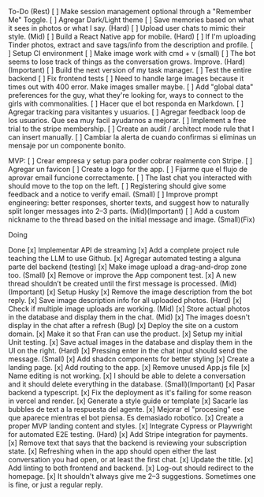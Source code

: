 To-Do (Rest)
[ ] Make session management optional through a "Remember Me" Toggle.
[ ] Agregar Dark/Light theme
[ ] Save memories based on what it sees in photos or what I say. (Hard)
[ ] Upload user chats to mimic their style. (Mid)
[ ] Build a React Native app for mobile. (Hard)
[ ] If I'm uploading Tinder photos, extract and save tags/info from the description and profile.
[ ] Setup CI environment
[ ] Make image work with cmd + v (small) 
[ ] The bot seems to lose track of things as the conversation grows. Improve. (Hard)(Important)
[ ] Build the next version of my task manager.
[ ] Test the entire backend
[ ] Fix frontend tests
[ ] Need to handle large images because it times out with 400 error. Make images smaller maybe.
[ ] Add "global data" preferences for the guy, what they're looking for, ways to connect to the girls with commonalities.
[ ] Hacer que el bot responda en Markdown.
[ ] Agregar tracking para visitantes y usuarios.
[ ] Agregar feedback loop de los usuarios. Que sea muy facil ayudarnos a mejorar.
[ ] Implement a free trial to the stripe membership.
[ ] Create an audit / architect mode rule that I can insert manually.
[ ] Cambiar la alerta de cuando confirmas si eliminas un mensaje por un componente bonito.

MVP:
[ ] Crear empresa y setup para poder cobrar realmente con Stripe.
[ ] Agregar un favicon
[ ] Create a logo for the app.
[ ] Fijarme que el flujo de aprovar email funcione correctamente.
[ ] The last chat you interacted with should move to the top on the left.
[ ] Registering should give some feedback and a notice to verify email. (Small)
[ ] Improve prompt engineering: better responses, shorter texts, and suggest how to naturally split longer messages into 2–3 parts. (Mid)(Important)
[ ] Add a custom nickname to the thread based on the initial message and image. (Small)(Fix)

Doing


Done
[x] Implementar API de streaming
[x] Add a complete project rule teaching the LLM to use Github.
[x] Agregar automated testing a alguna parte del backend (testing)
[x] Make image upload a drag-and-drop zone too. (Small)
[x] Remove or improve the App component test.
[x] A new thread shouldn’t be created until the first message is processed. (Mid)(Important)
[x] Setup Husky
[x] Remove the image description from the bot reply.
[x] Save image description info for all uploaded photos. (Hard)
[x] Check if multiple image uploads are working. (Mid)
[x] Store actual photos in the database and display them in the chat. (Mid)
[x] The images doesn't display in the chat after a refresh (Bug)
[x] Deploy the site on a custom domain.
[x] Make it so that Fran can use the product.
[x] Setup my initial Unit testing.
[x] Save actual images in the database and display them in the UI on the right. (Hard)
[x] Pressing enter in the chat input should send the message. (Small)
[x] Add shadcn components for better styling
[x] Create a landing page.
[x] Add routing to the app.
[x] Remove unused App.js file
[x] Name editing is not working.
[x] I should be able to delete a conversation and it should delete everything in the database. (Small)(Important)
[x] Pasar backend a typescript.
[x] Fix the deployment as it's failing for some reason in vercel and render.
[x] Generate a style guide or template
[x] Sacarle las bubbles de text a la respuesta del agente.
[x] Mejorar el "procesing" ese que aparece mientras el bot piensa. Es demasiado robotico.
[x] Create a proper MVP landing content and styles.
[x] Integrate Cypress or Playwright for automated E2E testing. (Hard)
[x] Add Stripe integration for payments.
[x] Remove text that says that the backend is reviewing your subscription state.
[x] Refreshing when in the app should open either the last conversation you had open, or at least the first chat.
[x] Update the title.
[x] Add linting to both frontend and backend.
[x] Log-out should redirect to the homepage.
[x] It shouldn't always give me 2–3 suggestions. Sometimes one is fine, or just a regular reply.